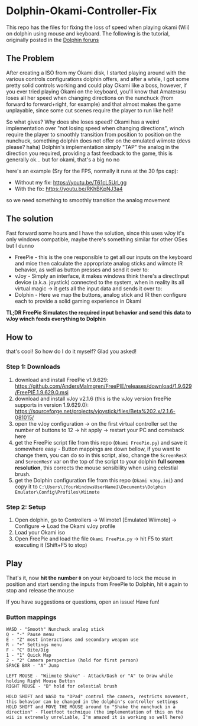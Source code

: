 # Dolphin-Okami-Controller-Fix
This repo has the files for fixing the loss of speed when playing okami (Wii) on dolphin using mouse and keyboard. The following is the tutorial, originally posted in the [Dolphin foruns](https://forums.dolphin-emu.org/Thread-okami-wii-solid-keyboard-mouse-controls-guide-windows)

## The Problem

After creating a ISO from my Okami disk, I started playing around with the various controls configurations dolphin offers, and after a while, I got some pretty solid controls working and could play Okami like a boss, however, if you ever tried playing Okami on the keyboard, you'll know that Amaterasu loses all her speed when changing directions on the nunchuck (from forward to forward+right, for example) and that almost makes the game unplayable, since some cut scenes require the player to run like hell!

So what gives? Why does she loses speed?
Okami has a weird implementation over "not losing speed when changing directions", winch require the player to smoothly transition from position to position on the nunchuck, something dolphin does not offer on the emulated wiimote (devs please? haha)
Dolphin's implementation simply "TAP" the analog in the direction you required, providing a fast feedback to the game, this is generally ok... but for okami, that's a big no no

here's an example (Sry for the FPS, normally it runs at the 30 fps cap):
- Without my fix: https://youtu.be/T61cL5UrLgg
- With the fix: https://youtu.be/RKhBKpNJ3a4

so we need something to smoothly transition the analog movement

## The solution

Fast forward some hours and I have the solution, since this uses vJoy it's only windows compatible, maybe there's something similar for other OSes but I dunno

- FreePie - this is the one responsible to get all our inputs on the keyboard and mice then calculate the appropriate analog sticks and wiimote IR behavior, as well as button presses and send it over to:
- vJoy - Simply an interface, it makes windows think there's a directInput device (a.k.a. joystick) connected to the system, when in reality its all virtual magic -> it gets all the input data and sends it over to:
- Dolphin - Here we map the buttons, analog stick and IR then configure each to provide a solid gaming experience in Okami

**TL;DR FreePie Simulates the required input behavior and send this data to vJoy winch feeds everything to Dolphin**

## How to

that's cool! So how do I do it myself?
Glad you asked!

### Step 1: Downloads

1. download and install FreePie v1.9.629: https://github.com/AndersMalmgren/FreePIE/releases/download/1.9.629/FreePIE.1.9.629.0.msi
2. download and install vJoy v2.1.6 (this is the vJoy version freePie supports in version 1.9.629.0): https://sourceforge.net/projects/vjoystick/files/Beta%202.x/2.1.6-081015/
3. open the vJoy configuration -> on the first virtual controller set the number of buttons to 12 -> hit apply -> restart your PC and comeback here
4. get the FreePie script file from this repo (`Okami FreePie.py`) and save it somewhere easy - Button mappings are down bellow, if you want to change them, you can do so in this script, also, change the `ScreenResX` and `ScreenResY` var on the top of the script to your dolphin **full screen resolution**, this corrects the mouse sensibility when using celestial brush.
5. get the Dolphin configuration file from this repo (`Okami vJoy.ini`) and copy it to `C:\Users\[YourWindowsUserName]\Documents\Dolphin Emulator\Config\Profiles\Wiimote`

### Step 2: Setup

1. Open dolphin, go to Controllers -> Wiimote1 [Emulated Wiimote] -> Configure -> Load the Okami vJoy profile
2. Load your Okami iso
3. Open FreePie and load the file `Okami FreePie.py` -> hit F5 to start executing it (Shift+F5 to stop)

## Play

That's it, now **hit the number `0`** on your keyboard to lock the mouse in position and start sending the inputs from FreePie to Dolphin, hit `0` again to stop and release the mouse

If you have suggestions or questions, open an issue!
Have fun!

### Button mappings

```
WASD - "Smooth" Nunchuck analog stick
Q - "-" Pause menu
E - "Z" most interactions and secondary weapon use
R - "+" Settings menu
F - "C" Bite/Dig
1 - "1" Quick Map
2 - "2" Camera perspective (hold for first person)
SPACE BAR - "A" Jump

LEFT MOUSE - "Wiimote Shake" - Attack/Dash or "A" to Draw while holding Right Mouse Button
RIGHT MOUSE - "B" hold for celestial brush

HOLD SHIFT and WASD to "DPad" control the camera, restricts movement, this behavior can be changed in the dolphin's controller settings
HOLD SHIFT and MOVE THE MOUSE around to "Shake the nunchuck in a direction" - Fleetfoot technique (the implementation of this on the wii is extremely unreliable, I'm amazed it is working so well here)
```
